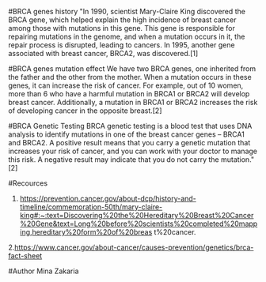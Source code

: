 #BRCA genes history
"In 1990, scientist Mary-Claire King discovered the BRCA gene, which helped explain the high incidence of breast cancer among those with mutations in this gene. This gene is responsible for repairing mutations in the genome, and when a mutation occurs in it, the repair process is disrupted, leading to cancers. In 1995, another gene associated with breast cancer, BRCA2, was discovered.[1]

#BRCA genes mutation effect
We have two BRCA genes, one inherited from the father and the other from the mother. When a mutation occurs in these genes, it can increase the risk of cancer. For example, out of 10 women, more than 6 who have a harmful mutation in BRCA1 or BRCA2 will develop breast cancer. Additionally, a mutation in BRCA1 or BRCA2 increases the risk of developing cancer in the opposite breast.[2]

#BRCA Genetic Testing
BRCA genetic testing is a blood test that uses DNA analysis to identify mutations in one of the breast cancer genes – BRCA1 and BRCA2. A positive result means that you carry a genetic mutation that increases your risk of cancer, and you can work with your doctor to manage this risk. A negative result may indicate that you do not carry the mutation."[2]


#Recources

1. https://prevention.cancer.gov/about-dcp/history-and-timeline/commemoration-50th/mary-claire-king#:~:text=Discovering%20the%20Hereditary%20Breast%20Cancer%20Gene&text=Long%20before%20scientists%20completed%20mapping,hereditary%20form%20of%20breas
t%20cancer.

2.https://www.cancer.gov/about-cancer/causes-prevention/genetics/brca-fact-sheet

#Author
Mina Zakaria
